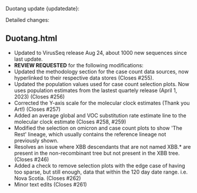 Duotang update {updatedate}:  

Detailed changes:
## Duotang.html
- Updated to VirusSeq release Aug 24, about 1000 new sequences since last update.
- **REVIEW REQUESTED** for the following modifications:
- Updated the methodology section for the case count data sources, now hyperlinked to their respective data stores (Closes #255).
- Updated the population values used for case count selection plots. Now uses population estimates from the lastest quartely release (April 1, 2023) (Closes #256)
- Corrected the Y-axis scale for the molecular clock estimates (Thank you Art!) (Closes #257)
- Added an average global and VOC substitution rate estimate line to the molecular clock estimate (Closes #258, #259)
- Modified the selection on omicron and case count plots to show 'The Rest' lineage, which usually contains the reference lineage not previously shown.
- Resolves an issue where XBB descendants that are not named XBB.\* are present in the non-recombinant tree but not present in the XBB tree. (Closes #246)
- Added a check to remove selection plots with the edge case of having too sparse, but still enough, data that within the 120 day date range. i.e. Nova Scotia. (Closes #262)
- Minor text edits (Closes #261)


